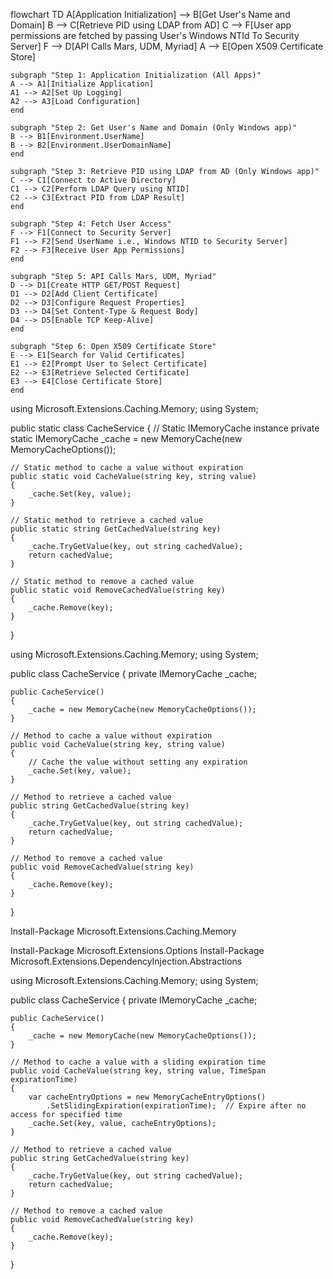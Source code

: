 
flowchart TD
    A[Application Initialization] --> B[Get User's Name and Domain]
    B --> C[Retrieve PID using LDAP from AD]
    C --> F[User app permissions are fetched by passing User's Windows NTId To Security Server]
    F --> D[API Calls Mars, UDM, Myriad]
    A --> E[Open X509 Certificate Store]

    subgraph "Step 1: Application Initialization (All Apps)"
    A --> A1[Initialize Application]
    A1 --> A2[Set Up Logging]
    A2 --> A3[Load Configuration]
    end

    subgraph "Step 2: Get User's Name and Domain (Only Windows app)"
    B --> B1[Environment.UserName]
    B --> B2[Environment.UserDomainName]
    end

    subgraph "Step 3: Retrieve PID using LDAP from AD (Only Windows app)"
    C --> C1[Connect to Active Directory]
    C1 --> C2[Perform LDAP Query using NTID]
    C2 --> C3[Extract PID from LDAP Result]
    end

    subgraph "Step 4: Fetch User Access"
    F --> F1[Connect to Security Server]
    F1 --> F2[Send UserName i.e., Windows NTID to Security Server]
    F2 --> F3[Receive User App Permissions]
    end

    subgraph "Step 5: API Calls Mars, UDM, Myriad"
    D --> D1[Create HTTP GET/POST Request]
    D1 --> D2[Add Client Certificate]
    D2 --> D3[Configure Request Properties]
    D3 --> D4[Set Content-Type & Request Body]
    D4 --> D5[Enable TCP Keep-Alive]
    end

    subgraph "Step 6: Open X509 Certificate Store"
    E --> E1[Search for Valid Certificates]
    E1 --> E2[Prompt User to Select Certificate]
    E2 --> E3[Retrieve Selected Certificate]
    E3 --> E4[Close Certificate Store]
    end














using Microsoft.Extensions.Caching.Memory;
using System;

public static class CacheService
{
    // Static IMemoryCache instance
    private static IMemoryCache _cache = new MemoryCache(new MemoryCacheOptions());

    // Static method to cache a value without expiration
    public static void CacheValue(string key, string value)
    {
        _cache.Set(key, value);
    }

    // Static method to retrieve a cached value
    public static string GetCachedValue(string key)
    {
        _cache.TryGetValue(key, out string cachedValue);
        return cachedValue;
    }

    // Static method to remove a cached value
    public static void RemoveCachedValue(string key)
    {
        _cache.Remove(key);
    }
}




using Microsoft.Extensions.Caching.Memory;
using System;

public class CacheService
{
    private IMemoryCache _cache;

    public CacheService()
    {
        _cache = new MemoryCache(new MemoryCacheOptions());
    }

    // Method to cache a value without expiration
    public void CacheValue(string key, string value)
    {
        // Cache the value without setting any expiration
        _cache.Set(key, value);
    }

    // Method to retrieve a cached value
    public string GetCachedValue(string key)
    {
        _cache.TryGetValue(key, out string cachedValue);
        return cachedValue;
    }

    // Method to remove a cached value
    public void RemoveCachedValue(string key)
    {
        _cache.Remove(key);
    }
}





Install-Package Microsoft.Extensions.Caching.Memory


Install-Package Microsoft.Extensions.Options
Install-Package Microsoft.Extensions.DependencyInjection.Abstractions


using Microsoft.Extensions.Caching.Memory;
using System;

public class CacheService
{
    private IMemoryCache _cache;

    public CacheService()
    {
        _cache = new MemoryCache(new MemoryCacheOptions());
    }

    // Method to cache a value with a sliding expiration time
    public void CacheValue(string key, string value, TimeSpan expirationTime)
    {
        var cacheEntryOptions = new MemoryCacheEntryOptions()
            .SetSlidingExpiration(expirationTime);  // Expire after no access for specified time
        _cache.Set(key, value, cacheEntryOptions);
    }

    // Method to retrieve a cached value
    public string GetCachedValue(string key)
    {
        _cache.TryGetValue(key, out string cachedValue);
        return cachedValue;
    }

    // Method to remove a cached value
    public void RemoveCachedValue(string key)
    {
        _cache.Remove(key);
    }
}
